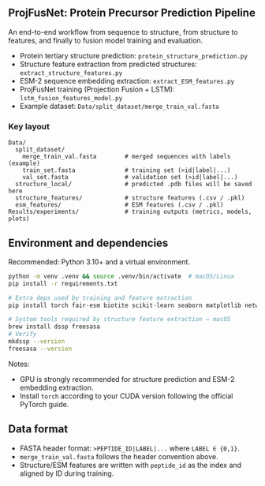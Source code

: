 ## ProjFusNet: Protein Precursor Prediction Pipeline

An end-to-end workflow from sequence to structure, from structure to features, and finally to fusion model training and evaluation.

- Protein tertiary structure prediction: `protein_structure_prediction.py`
- Structure feature extraction from predicted structures: `extract_structure_features.py`
- ESM-2 sequence embedding extraction: `extract_ESM_features.py`
- ProjFusNet training (Projection Fusion + LSTM): `lstm_fusion_features_model.py`
- Example dataset: `Data/split_dataset/merge_train_val.fasta`
### Key layout

```
Data/
  split_dataset/
    merge_train_val.fasta        # merged sequences with labels (example)
    train_set.fasta              # training set (>id|label|...)
    val_set.fasta                # validation set (>id|label|...)
  structure_local/               # predicted .pdb files will be saved here
  structure_features/            # structure features (.csv / .pkl)
  esm_features/                  # ESM features (.csv / .pkl)
Results/experiments/             # training outputs (metrics, models, plots)
```

## Environment and dependencies

Recommended: Python 3.10+ and a virtual environment.

```bash
python -m venv .venv && source .venv/bin/activate  # macOS/Linux
pip install -r requirements.txt

# Extra deps used by training and feature extraction
pip install torch fair-esm biotite scikit-learn seaborn matplotlib networkx python-louvain

# System tools required by structure feature extraction — macOS
brew install dssp freesasa
# Verify
mkdssp --version
freesasa --version
```

Notes:
- GPU is strongly recommended for structure prediction and ESM-2 embedding extraction.
- Install `torch` according to your CUDA version following the official PyTorch guide.

## Data format

- FASTA header format: `>PEPTIDE_ID|LABEL|...` where `LABEL ∈ {0,1}`.
- `merge_train_val.fasta` follows the header convention above.
- Structure/ESM features are written with `peptide_id` as the index and aligned by ID during training.

